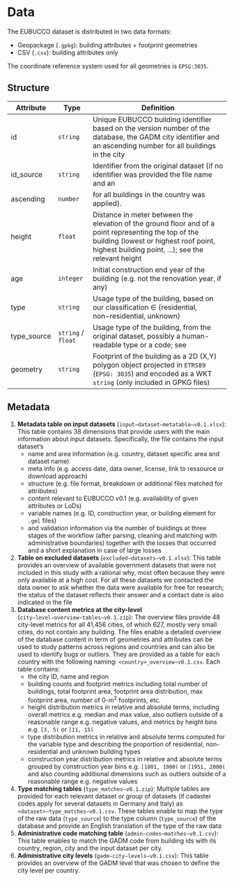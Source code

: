 # Data

The EUBUCCO dataset is distributed in two data formats:

* Geopackage (`.gpkg`): building attributes + footprint geometries
* CSV (`.csv`): building attributes only

The coordinate reference system used for all geometries is `EPSG:3035`.


## Structure

| Attribute | Type | Definition |
| --------- | ---- | ---------- |
| id | `string` | Unique EUBUCCO building identifier based on the version number of the database, the GADM city identifier and an ascending number for all buildings in the city |
| id_source | `string` | Identifier from the original dataset (if no identifier was provided the file name and an |
| ascending | `number` | for all buildings in the country was applied). |
| height | `float` | Distance in meter between the elevation of the ground floor and of a point representing the top of the building (lowest or highest roof point, highest building point, ...); see the relevant height | definition in input−dataset−metatable−v0.1.xlsx |
| age | `integer` | Initial construction end year of the building (e.g. not the renovation year, if any) |
| type | `string` | Usage type of the building, based on our classification ∈ {residential, non−residential, unknown}
| type_source | `string` / `float` | Usage type of the building, from the original dataset, possibly a human-readable type or a code; see |type_matches−v0.1.zip for human-readable matching translated in English if relevant |
| geometry | `string` | Footprint of the building as a 2D (X,Y) polygon object projected in `ETRS89` (`EPSG: 3035`) and encoded as a WKT `string` (only included in GPKG files) |


## Metadata

1. **Metadata table on input datasets** (`input−dataset−metatable−v0.1.xlsx`): This table contains 38 dimensions
that provide users with the main information about input datasets. Specifically, the file contains the input dataset’s
    * name and area information (e.g. country, dataset specific area and dataset name)
    * meta info (e.g. access date, data owner, license, link to ressource or download approach)
    * structure (e.g. file format, breakdown or additional files matched for attributes)
    * content relevant to EUBUCCO v0.1 (e.g. availability of given attributes or LoDs)
    * variable names (e.g. ID, construction year, or building element for `.gml` files)
    * and validation information via the number of buildings at three stages of the workflow (after parsing, cleaning and matching with administrative boundaries) together with the losses that occurred and a short explanation in case of large losses
1. **Table on excluded datasets** (`excluded−datasets−v0.1.xlsx`): This table provides an overview of available government datasets that were not included in this study with a rational why, most often because they were only available at a high cost. For all these datasets we contacted the data owner to ask whether the data were available for free for research; the status of the dataset reflects their answer and a contact date is also indicated in the file
1. **Database content metrics at the city-level** (`city−level−overview−tables−v0.1.zip`): The overview files provide 48 city-level metrics for all 41,456 cities, of which 627, mostly very small cities, do not contain any building. The files enable a detailed overview of the database content in term of geometries and attributes can be used to study patterns across regions and countries and can also be used to identify bugs or outliers. They are provided as a table for each country with the following naming: `<country>_overview−v0.1.csv`. Each table contains:
    * the city ID, name and region
    * building counts and footprint metrics including total number of buildings, total footprint area, footprint area distribution, max footprint area, number of 0-m<sup>2</sup> footprints, etc.
    * height distribution metrics in relative and absolute terms, including overall metrics e.g. median and max value, also outliers outside of a reasonable range e.g. negative values, and metrics by height bins e.g. `[3, 5(` or `[11, 15(`
    * type distribution metrics in relative and absolute terms computed for the variable type and describing the proportion of residential, non-residential and unknown building types
    * construction year distribution metrics in relative and absolute terms grouped by construction year bins e.g. `[1801, 1900(` or `[1951, 2000(` and also counting additional dimensions such as outliers outside of a reasonable range e.g. negative values
1. **Type matching tables** (`type_matches−v0.1.zip`): Multiple tables are provided for each relevant dataset or group of datasets (if cadaster codes apply for several datasets in Germany and Italy) as `<dataset>−type_matches−v0.1.csv`. These tables enable to map the type of the raw data (`type_source`) to the type column (`type_source`) of the database and provide an English translation of the type of the raw data
1. **Administrative code matching table** (`admin−codes−matches−v0.1.csv`): This table enables to match the GADM code from building ids with its country, region, city and the input dataset per city.
1. **Administrative city levels** (`gadm−city−levels−v0.1.csv`): This table provides an overview of the GADM level that was chosen to define the city level per country.
